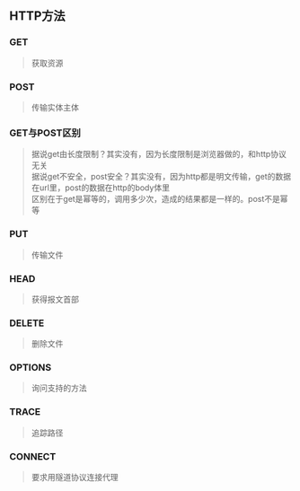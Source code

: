 ## HTTP方法
### GET
> 获取资源
### POST
> 传输实体主体

### GET与POST区别
> 据说get由长度限制？其实没有，因为长度限制是浏览器做的，和http协议无关    
> 据说get不安全，post安全？其实没有，因为http都是明文传输，get的数据在url里，post的数据在http的body体里    
> 区别在于get是幂等的，调用多少次，造成的结果都是一样的。post不是幂等

### PUT
> 传输文件
### HEAD
> 获得报文首部
### DELETE
> 删除文件
### OPTIONS
> 询问支持的方法
### TRACE
> 追踪路径
### CONNECT
> 要求用隧道协议连接代理
